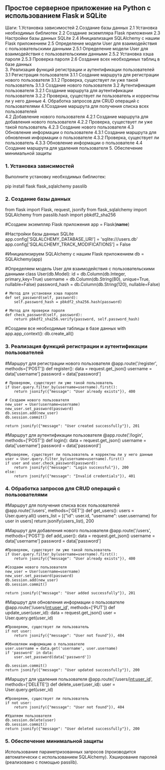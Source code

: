 ## Простое серверное приложение на Python с использованием Flask и SQLite
Шаги:
  1.Установка зависимостей
  2.Создание базы данных
    2.1 Установка необходимых библиотек
    2.2 Создание экземпляра Flask приложения
    2.3 Настройки базы данных SQLite
    2.4 Инициализация SQLAlchemy с нашим Flask приложением
    2.5 Определение модели User для взаимодействия с пользовательскими данными
      2.5.1 Определение модели User для взаимодействия с пользовательскими данными
      2.5.2 Установка хэша пароля
      2.5.3 Проверка пароля
    2.6 Создание всех необходимых таблиц в базе данных  
  3. Реализация функций регистрации и аутентификации пользователей
    3.1 Регистрация пользователя
      3.1.1 Создание маршрута для регистрации нового пользователя
      3.1.2 Проверка, существует ли уже такой пользователь
      3.1.3 Создание нового пользователя
    3.2 Аутентификация пользователя 
      3.2.1 Создание маршрута для аутентификации пользователя 
      3.2.2 Проверка, существует ли пользователь и корректны ли у него данные
  4. Обработка запросов для CRUD операций с пользователями
    4.1Создание маршрута для получения списка всех пользователей  
    4.2 Добавление нового пользователя
      4.2.1 Создание маршрута для добавления нового пользователя
      4.2.2 Проверка, существует ли уже такой пользователь
      4.2.3 Создание нового пользователя
    4.3 Обновление информации о пользователе 
      4.3.1 Создание маршрута для обновления информации о пользователе
      4.3.2 Проверка, существует ли пользователь
      4.3.3 Обновление информации о пользователе
    4.4 Создание маршрута для удаления пользователя 
  5. Обеспечение минимальной защиты


### 1. Установка зависимостей
Выполните установку необходимых библиотек:

pip install flask flask_sqlalchemy passlib

### 2. Создание базы данных
   
from flask import Flask, request, jsonify
from flask_sqlalchemy import SQLAlchemy
from passlib.hash import pbkdf2_sha256


#Cоздаем экземпляр Flask приложения
app = Flask(__name__)

#Настройки базы данных SQLite
app.config['SQLALCHEMY_DATABASE_URI'] = 'sqlite:///users.db'
app.config['SQLALCHEMY_TRACK_MODIFICATIONS'] = False

#Инициализируем SQLAlchemy с нашим Flask приложением
db = SQLAlchemy(app)

#Определяем модель User для взаимодействия с пользовательскими данными
class User(db.Model):
    id = db.Column(db.Integer, primary_key=True)
    username = db.Column(db.String(80), unique=True, nullable=False)
    password_hash = db.Column(db.String(120), nullable=False)


    # Метод для установки хэша пароля
    def set_password(self, password):
        self.password_hash = pbkdf2_sha256.hash(password)

    # Метод для проверки пароля
    def check_password(self, password):
        return pbkdf2_sha256.verify(password, self.password_hash)

#Создаем все необходимые таблицы в базе данных
with app.app_context():
    db.create_all()


### 3. Реализация функций регистрации и аутентификации пользователей

#Маршрут для регистрации нового пользователя
@app.route('/register', methods=['POST'])
def register():
    data = request.get_json()
    username = data['username']
    password = data['password']

    # Проверяем, существует ли уже такой пользователь
    if User.query.filter_by(username=username).first():
        return jsonify({"message": "User already exists"}), 400

    # Создаем нового пользователя
    new_user = User(username=username)
    new_user.set_password(password)
    db.session.add(new_user)
    db.session.commit()

    return jsonify({"message": "User created successfully"}), 201

#Маршрут для аутентификации пользователя
@app.route('/login', methods=['POST'])
def login():
    data = request.get_json()
    username = data['username']
    password = data['password']

    #Проверяем, существует ли пользователь и корректны ли у него данные
    user = User.query.filter_by(username=username).first()
    if user and user.check_password(password):
        return jsonify({"message": "Login successful"}), 200
    else:
        return jsonify({"message": "Invalid credentials"}), 401


### 4. Обработка запросов для CRUD операций с пользователями

#Маршрут для получения списка всех пользователей
@app.route('/users', methods=['GET'])
def get_users():
    users = User.query.all()
    users_list = [{"id": user.id, "username": user.username} for user in users]
    return jsonify(users_list), 200

#Маршрут для добавления нового пользователя
@app.route('/users', methods=['POST'])
def add_user():
    data = request.get_json()
    username = data['username']
    password = data['password']

    #Проверяем, существует ли уже такой пользователь
    if User.query.filter_by(username=username).first():
        return jsonify({"message": "User already exists"}), 400

    #Создаем нового пользователя
    new_user = User(username=username)
    new_user.set_password(password)
    db.session.add(new_user)
    db.session.commit()

    return jsonify({"message": "User added successfully"}), 201

#Маршрут для обновления информации о пользователе
@app.route('/users/<int:user_id>', methods=['PUT'])
def update_user(user_id):
    data = request.get_json()
    user = User.query.get(user_id)

    #Проверяем, существует ли пользователь
    if not user:
        return jsonify({"message": "User not found"}), 404

    #Обновляем информацию о пользователе
    user.username = data.get('username', user.username)
    if 'password' in data:
        user.set_password(data['password'])

    db.session.commit()
    return jsonify({"message": "User updated successfully"}), 200

#Маршрут для удаления пользователя
@app.route('/users/<int:user_id>', methods=['DELETE'])
def delete_user(user_id):
    user = User.query.get(user_id)

    #Проверяем, существует ли пользователь
    if not user:
        return jsonify({"message": "User not found"}), 404

    #Удаляем пользователя
    db.session.delete(user)
    db.session.commit()
    return jsonify({"message": "User deleted successfully"}), 200
### 5. Обеспечение минимальной защиты
Использование параметризованных запросов (производится автоматически с использованием SQLAlchemy).
Хэширование паролей (реализовано с помощью passlib).
